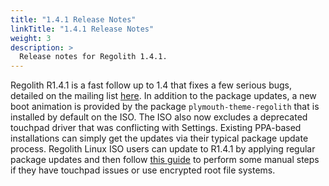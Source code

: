 ```yaml
---
title: "1.4.1 Release Notes"
linkTitle: "1.4.1 Release Notes"
weight: 3
description: >
  Release notes for Regolith 1.4.1.
---
```


Regolith R1.4.1 is a fast follow up to 1.4 that fixes a few serious bugs, detailed on the mailing list [here](https://www.freelists.org/post/regolith-linux/Package-Updates-to-Release).  In addition to the package updates, a new boot animation is provided by the package `plymouth-theme-regolith` that is installed by default on the ISO.  The ISO also now excludes a deprecated touchpad driver that was conflicting with Settings.  Existing PPA-based installations can simply get the updates via their typical package update process.  Regolith Linux ISO users can update to R1.4.1 by applying regular package updates and then follow [this guide](../../../howto/update-14-141) to perform some manual steps if they have touchpad issues or use encrypted root file systems.